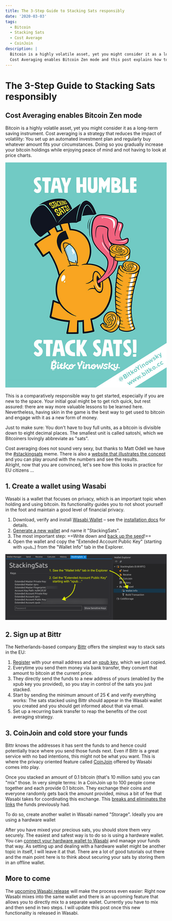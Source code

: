 ```yaml
---
title: The 3-Step Guide to Stacking Sats responsibly
date: '2020-03-03'
tags:
  - Bitcoin
  - Stacking Sats
  - Cost Average
  - CoinJoin
description: |
  Bitcoin is a highly volatile asset, yet you might consider it as a long-term saving instrument.
  Cost Averaging enables Bitcoin Zen mode and this post explains how to stack sats responsibly.
---
```

# The 3-Step Guide to Stacking Sats responsibly

## Cost Averaging enables Bitcoin Zen mode

Bitcoin is a highly volatile asset, yet you might consider it as a long-term saving instrument.
Cost averaging is a strategy that reduces the impact of volatility:
You set up an automated investment plan and regularly buy whatever amount fits your circumstances.
Doing so you gradually increase your bitcoin holdings while enjoying peace of mind and not having to look at price charts.

<div class="image image--right image--no-caption">

[![Stay humble, stack sats](/images/stacking-sats/stay-humble-stack-sats.jpg)](https://bitko.cc/product/print-4/)

This is a comparatively responsible way to get started, especially if you are new to the space.
Your initial goal might be to get rich quick, but rest assured: there are way more valuable lessons to be learned here.
Nevertheless, having skin in the game is the best way to get used to bitcoin and engage with it as a new form of money.

<p class="note">
Just to make sure:
You don't have to buy full units, as a bitcoin is divisible down to eight decimal places.
The smallest unit is called satoshi, which we Bitcoiners lovingly abbreviate as "sats".
</p>
</div>

Cost averaging does not sound very sexy, but thanks to Matt Odell we have the [#stackingsats](https://twitter.com/matt_odell/status/1117222441867194374) meme.
There is also a [website that illustrates the concept](https://dcabtc.com/) and you can play around with the numbers and see the results.
<br>
Alright, now that you are convinced, let's see how this looks in practice for EU citizens …

## 1. Create a wallet using Wasabi

Wasabi is a wallet that focuses on privacy, which is an important topic when holding and using bitcoin.
Its functionality guides you to not shoot yourself in the foot and maintain a good level of financial privacy.

1. Download, verify and install [Wasabi Wallet](https://wasabiwallet.io/) – see the [installation docs](https://docs.wasabiwallet.io/using-wasabi/InstallPackage.html) for details.
2. [Generate a new wallet](https://docs.wasabiwallet.io/using-wasabi/WalletGeneration.html#generating-the-wallet-step-by-step) and name it "StackingSats".
3. The most important step: ==Write down and [back up the seed](https://docs.wasabiwallet.io/using-wasabi/WalletGeneration.html#backup)!==
4. Open the wallet and copy the "Extended Account Public Key" (starting with `xpub…`) from the "Wallet Info" tab in the Explorer.

![Wasabi Wallet Info: Copy the xpub key, which we need in the next step](/images/stacking-sats/wasabi-wallet-info.png)

## 2. Sign up at Bittr

The Netherlands-based company [Bittr](https://getbittr.com/) offers the simplest way to stack sats in the EU:

1. [Register](https://getbittr.com/save-bitcoin) with your email address and an [xpub key](https://getbittr.com/blog/bittr-implements-extended-public-keys-xpub-ypub-zpub), which we just copied.
2. Everytime you send them money via bank transfer, they convert that amount to bitcoin at the current price.
3. They directly send the funds to a new address of yours (enabled by the xpub key you provided), so you stay in control of the sats you just stacked.
4. Start by sending the minimum amount of 25 &euro; and verify everything works:
   The sats stacked using Bittr should appear in the Wasabi wallet you created and you should get informed about that via email.
5. Set up a recurring bank transfer to reap the benefits of the cost averaging strategy.

## 3. CoinJoin and cold store your funds

Bittr knows the addresses it has sent the funds to and hence could potentially trace where you send those funds next.
Even if Bittr is a great service with no bad intentions, this might not be what you want.
This is where the privacy oriented feature called [CoinJoin](https://docs.wasabiwallet.io/using-wasabi/CoinJoin.html) offered by Wasabi comes into play.

Once you stacked an amount of 0.1 bitcoin (that's 10 million sats) you can "mix" those.
In very simple terms: In a CoinJoin up to 100 people come together and each provide 0.1 bitcoin.
They exchange their coins and everyone randomly gets back the amount provided, minus a bit of fee that Wasabi takes for coordinating this exchange.
This [breaks and eliminates the links](https://6102bitcoin.com/coinjoin-overview/) the funds previously had.

To do so, create another wallet in Wasabi named "Storage".
Ideally you are using a hardware wallet

After you have mixed your precious sats, you should store them very securely.
The easiest and safest way is to do so is using a hardware wallet.
You can [connect your hardware wallet to Wasabi](https://docs.wasabiwallet.io/using-wasabi/ColdWasabi.html) and manage your funds that way.
As setting up and dealing with a hardware wallet might be another topic in itself, I will leave it at that.
There are a lot of good tutorials out there and the main point here is to think about securing your sats by storing them in an offline wallet.

## More to come

The [upcoming Wasabi release](https://twitter.com/HillebrandMax/status/1235537190970515457) will make the process even easier:
Right now Wasabi mixes into the same wallet and there is an upcoming feature that allows you to directly mix to a separate wallet.
Currently you have to mix and then send in two steps.
I will update this post once this new functionality is released in Wasabi.
